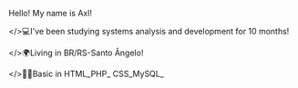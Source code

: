 Hello! My name is Axl!

 </>💻I've been studying systems analysis and development for 10 months! 


 </>🌍Living in BR/RS-Santo Ângelo! 


 </>👨‍💻Basic in HTML_PHP_ CSS_MySQL_
